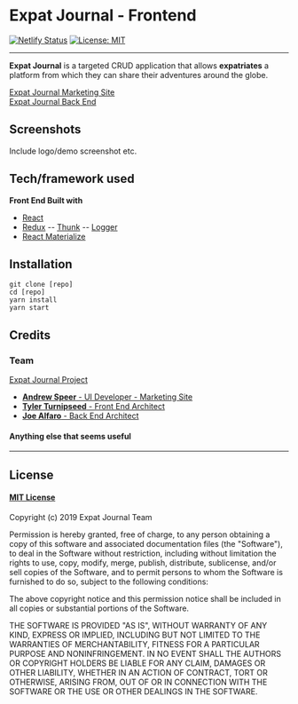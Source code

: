 # Expat Journal - Frontend

[![Netlify Status](https://api.netlify.com/api/v1/badges/e23b713a-e4f5-4db1-9c6c-eed71373a7e2/deploy-status)](https://app.netlify.com/sites/expat-journal-fe/deploys) [![License: MIT](https://img.shields.io/badge/License-MIT-yellow.svg)](https://choosealicense.com/licenses/mit/)

---

**Expat Journal** is a targeted CRUD application that allows **expatriates** a platform from which they can share their adventures around the globe.

[Expat Journal Marketing Site](https://github.com/expat-journal-lambda-school/expat-journal-marketing-site)
<br />
[Expat Journal Back End](https://github.com/expat-journal-lambda-school/expat-journal-backend)

## Screenshots

Include logo/demo screenshot etc.

## Tech/framework used

<b>Front End Built with</b>

- [React](https://reactjs.org/)
- [Redux](https://redux.js.org/)
  -- [Thunk](https://github.com/reduxjs/redux-thunk)
  -- [Logger](https://www.npmjs.com/package/redux-logger)
- [React Materialize](http://react-materialize.github.io/react-materialize/?path=/story/react-materialize--welcome)

## Installation

```
git clone [repo]
cd [repo]
yarn install
yarn start
```

## Credits

### Team

[Expat Journal Project](https://github.com/expat-journal-lambda-school)

- [**Andrew Speer** - UI Developer - Marketing Site](https://github.com/nottolivc)
- [**Tyler Turnipseed** - Front End Architect](https://github.com/techturnip)
- [**Joe Alfaro** - Back End Architect](https://github.com/Joe-Alfaro)

#### Anything else that seems useful

---

## License

#### [MIT License](https://choosealicense.com/licenses/mit/)

Copyright (c) 2019 Expat Journal Team

Permission is hereby granted, free of charge, to any person obtaining a copy
of this software and associated documentation files (the "Software"), to deal
in the Software without restriction, including without limitation the rights
to use, copy, modify, merge, publish, distribute, sublicense, and/or sell
copies of the Software, and to permit persons to whom the Software is
furnished to do so, subject to the following conditions:

The above copyright notice and this permission notice shall be included in all
copies or substantial portions of the Software.

THE SOFTWARE IS PROVIDED "AS IS", WITHOUT WARRANTY OF ANY KIND, EXPRESS OR
IMPLIED, INCLUDING BUT NOT LIMITED TO THE WARRANTIES OF MERCHANTABILITY,
FITNESS FOR A PARTICULAR PURPOSE AND NONINFRINGEMENT. IN NO EVENT SHALL THE
AUTHORS OR COPYRIGHT HOLDERS BE LIABLE FOR ANY CLAIM, DAMAGES OR OTHER
LIABILITY, WHETHER IN AN ACTION OF CONTRACT, TORT OR OTHERWISE, ARISING FROM,
OUT OF OR IN CONNECTION WITH THE SOFTWARE OR THE USE OR OTHER DEALINGS IN THE
SOFTWARE.
